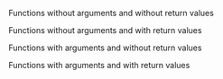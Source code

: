 Functions without arguments and without return values

Functions without arguments and with return values

Functions with arguments and without return values

Functions with arguments and with return values
